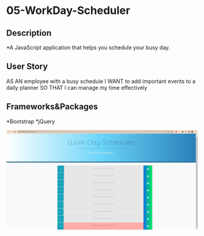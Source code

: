 # 05-WorkDay-Scheduler

## Description

*A JavaScript application that helps you schedule your busy day.

## User Story
AS AN employee with a busy schedule
I WANT to add important events to a daily planner
SO THAT I can manage my time effectively

## Frameworks&Packages
*Bootstrap
*jQuery

![Screenshot of page](./assets/img/workday%20scheduler.PNG)
